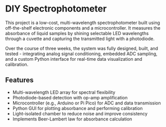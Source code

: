 # DIY Spectrophotometer

This project is a low-cost, multi-wavelength spectrophotometer built using off-the-shelf electronic components and a microcontroller. It measures the absorbance of liquid samples by shining selectable LED wavelengths through a cuvette and capturing the transmitted light with a photodiode.

Over the course of three weeks, the system was fully designed, built, and tested - integrating analog signal conditioning, embedded ADC sampling, and a custom Python interface for real-time data visualization and calibration.

## Features

- Multi-wavelength LED array for spectral flexibility  
- Photodiode-based detection with op-amp amplification  
- Microcontroller (e.g., Arduino or Pi Pico) for ADC and data transmission  
- Python GUI for plotting absorbance and performing calibration  
- Light-isolated chamber to reduce noise and improve consistency  
- Implements Beer-Lambert law for absorbance calculation
